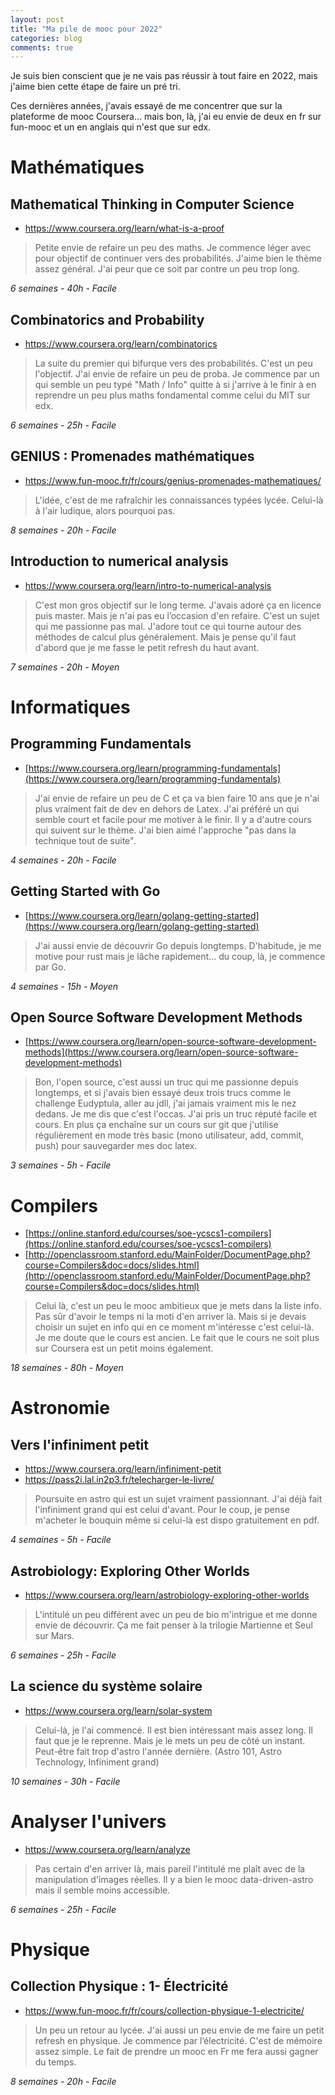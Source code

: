 ```yaml
---
layout: post
title: "Ma pile de mooc pour 2022"
categories: blog
comments: true
---
```


Je suis bien conscient que je ne vais pas réussir à tout faire en 2022, mais j'aime bien cette étape de faire un pré tri.

Ces dernières années, j'avais essayé de me concentrer que sur la plateforme de mooc Coursera... mais bon, là, j'ai eu envie de deux en fr sur fun-mooc et un en anglais qui n'est que sur edx.

# Mathématiques

## Mathematical Thinking in Computer Science

* https://www.coursera.org/learn/what-is-a-proof

> Petite envie de refaire un peu des maths. Je commence léger avec pour objectif de continuer vers des probabilités. J'aime bien le thème assez général. J'ai peur que ce soit par contre un peu trop long.

*6 semaines - 40h - Facile*


## Combinatorics and Probability

* https://www.coursera.org/learn/combinatorics

> La suite du premier qui bifurque vers des probabilités. C'est un peu l'objectif. J'ai envie de refaire un peu de proba. Je commence par un qui semble un peu typé "Math / Info" quitte à si j'arrive à le finir à en reprendre un peu plus maths fondamental comme celui du MIT sur edx. 

*6 semaines - 25h - Facile*

## GENIUS : Promenades mathématiques

* https://www.fun-mooc.fr/fr/cours/genius-promenades-mathematiques/

> L'idée, c'est de me rafraîchir les connaissances typées lycée. Celui-là à l'air ludique, alors pourquoi pas.

*8 semaines - 20h - Facile*

## Introduction to numerical analysis

* https://www.coursera.org/learn/intro-to-numerical-analysis

> C'est mon gros objectif sur le long terme. J'avais adoré ça en licence puis master. Mais je n'ai pas eu l’occasion d'en refaire. C'est un sujet qui me passionne pas mal. J'adore tout ce qui tourne autour des méthodes de calcul plus généralement. Mais je pense qu'il faut d'abord que je me fasse le petit refresh du haut avant.

*7 semaines - 20h - Moyen*

# Informatiques

## Programming Fundamentals

* [https://www.coursera.org/learn/programming-fundamentals](https://www.coursera.org/learn/programming-fundamentals)

> J'ai envie de refaire un peu de C et ça va bien faire 10 ans que je n'ai plus vraiment fait de dev en dehors de Latex. J'ai préféré un qui semble court et facile pour me motiver à le finir. Il y a d'autre cours qui suivent sur le thème. J'ai bien aimé l'approche "pas dans la technique tout de suite".

*4 semaines - 20h - Facile*

## Getting Started with Go

* [https://www.coursera.org/learn/golang-getting-started](https://www.coursera.org/learn/golang-getting-started)

> J'ai aussi envie de découvrir Go depuis longtemps. D'habitude, je me motive pour rust mais je lâche rapidement... du coup, là, je commence par Go.

*4 semaines - 15h - Moyen*

## Open Source Software Development Methods

* [https://www.coursera.org/learn/open-source-software-development-methods](https://www.coursera.org/learn/open-source-software-development-methods)

> Bon, l'open source, c'est aussi un truc qui me passionne depuis longtemps, et si j'avais bien essayé deux trois trucs comme le challenge Eudyptula, aller au jdll, j'ai jamais vraiment mis le nez dedans. Je me dis que c'est l'occas. J'ai pris un truc réputé facile et cours. En plus ça enchaîne sur un cours sur git que j'utilise régulièrement en mode très basic (mono utilisateur, add, commit, push) pour sauvegarder mes doc latex.

*3 semaines - 5h - Facile*

# Compilers 

* [https://online.stanford.edu/courses/soe-ycscs1-compilers](https://online.stanford.edu/courses/soe-ycscs1-compilers)
* [http://openclassroom.stanford.edu/MainFolder/DocumentPage.php?course=Compilers&doc=docs/slides.html](http://openclassroom.stanford.edu/MainFolder/DocumentPage.php?course=Compilers&doc=docs/slides.html)

>Celui là, c'est un peu le mooc ambitieux que je mets dans la liste info. Pas sûr d'avoir le temps ni la moti d'en arriver là. Mais si je devais choisir un sujet en info qui en ce moment m'intéresse c'est celui-là. Je me doute que le cours est ancien. Le fait que le cours ne soit plus sur Coursera est un petit moins également.

*18 semaines - 80h - Moyen*

# Astronomie

## Vers l'infiniment petit

* https://www.coursera.org/learn/infiniment-petit
* https://pass2i.lal.in2p3.fr/telecharger-le-livre/

> Poursuite en astro qui est un sujet vraiment passionnant. J'ai déjà fait l'infiniment grand qui est celui d'avant. Pour le coup, je pense m'acheter le bouquin même si celui-là est dispo gratuitement en pdf. 

*4 semaines - 5h - Facile*

## Astrobiology: Exploring Other Worlds

* https://www.coursera.org/learn/astrobiology-exploring-other-worlds

> L'intitulé un peu différent avec un peu de bio m'intrigue et me donne envie de découvrir. Ça me fait penser à la trilogie Martienne et Seul sur Mars. 

*6 semaines - 25h - Facile*

## La science du système solaire

* https://www.coursera.org/learn/solar-system

> Celui-là, je l'ai commencé. Il est bien intéressant mais assez long. Il faut que je le reprenne. Mais je le mets un peu de côté un instant. Peut-être fait trop d'astro l'année dernière. (Astro 101, Astro Technology, Infiniment grand)

*10 semaines - 30h - Facile*

# Analyser l'univers

* https://www.coursera.org/learn/analyze

> Pas certain d'en arriver là, mais pareil l'intitulé me plaît avec de la manipulation d'images réelles. Il y a bien le mooc data-driven-astro mais il semble moins accessible.

*6 semaines - 25h - Facile*


# Physique 

## Collection Physique : 1- Électricité

* https://www.fun-mooc.fr/fr/cours/collection-physique-1-electricite/

> Un peu un retour au lycée. J'ai aussi un peu envie de me faire un petit refresh en physique. Je commence par l’électricité. C'est de mémoire assez simple. Le fait de prendre un mooc en Fr me fera aussi gagner du temps.

*8 semaines - 20h - Facile*